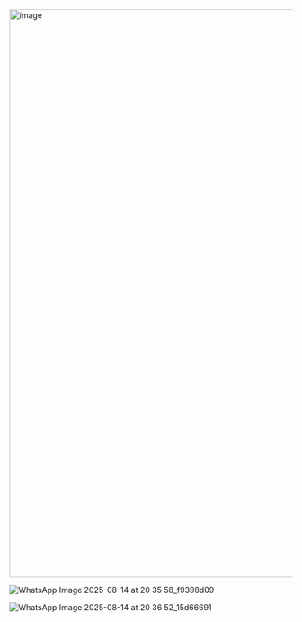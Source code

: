 <img width="1048" height="1008" alt="image" src="https://github.com/user-attachments/assets/2a5f8f90-43eb-45cb-8e17-82d948936e25" />




![WhatsApp Image 2025-08-14 at 20 35 58_f9398d09](https://github.com/user-attachments/assets/09e85911-17fa-4b5d-9488-afc5e9d472d0)




![WhatsApp Image 2025-08-14 at 20 36 52_15d66691](https://github.com/user-attachments/assets/a847b5ee-d277-45be-9d26-9bbf29fcdc50)
